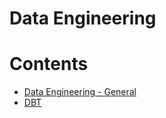 # Data Engineering

Contents
=======================

* [Data Engineering - General](https://github.com/dimi-fn/Various-Data-Science-Scripts/blob/main/Data%20Engineering/data_engineering.md)
* [DBT](https://github.com/dimi-fn/Various-Data-Science-Scripts/tree/main/Data%20Engineering)
